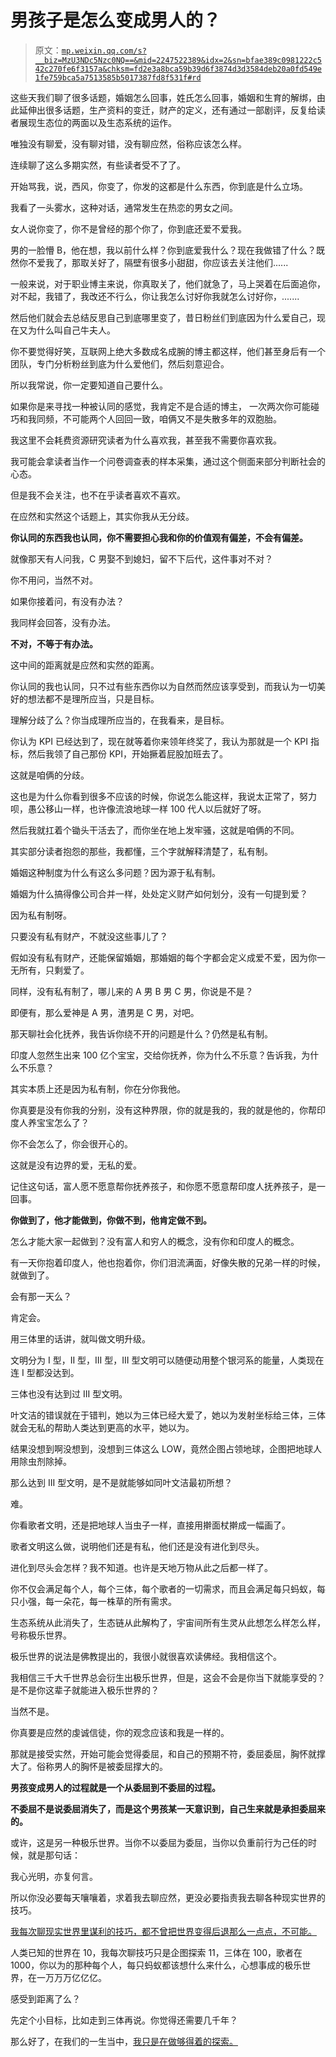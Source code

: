 # 男孩子是怎么变成男人的？

> 原文：[`mp.weixin.qq.com/s?__biz=MzU3NDc5Nzc0NQ==&mid=2247522389&idx=2&sn=bfae389c0981222c542c270fe6f3157a&chksm=fd2e3a8bca59b39d6f3874d3d3584deb20a0fd549e1fe759bca5a7513585b5017387fd8f531f#rd`](http://mp.weixin.qq.com/s?__biz=MzU3NDc5Nzc0NQ==&mid=2247522389&idx=2&sn=bfae389c0981222c542c270fe6f3157a&chksm=fd2e3a8bca59b39d6f3874d3d3584deb20a0fd549e1fe759bca5a7513585b5017387fd8f531f#rd)

这些天我们聊了很多话题，婚姻怎么回事，姓氏怎么回事，婚姻和生育的解绑，由此延伸出很多话题，生产资料的变迁，财产的定义，还有通过一部剧评，反复给读者展现生态位的两面以及生态系统的运作。

唯独没有聊爱，没有聊对错，没有聊应然，俗称应该怎么样。

连续聊了这么多期实然，有些读者受不了了。

开始骂我，说，西风，你变了，你发的这都是什么东西，你到底是什么立场。

我看了一头雾水，这种对话，通常发生在热恋的男女之间。

女人说你变了，你不是曾经的那个你了，你到底还爱不爱我。

男的一脸懵 B，他在想，我以前什么样？你到底爱我什么？现在我做错了什么？既然你不爱我了，那取关好了，隔壁有很多小甜甜，你应该去关注他们......

一般来说，对于职业博主来说，你真取关了，他们就急了，马上哭着在后面追你，对不起，我错了，我改还不行么，你让我怎么讨好你我就怎么讨好你，.......

然后他们就会去总结反思自己到底哪里变了，昔日粉丝们到底因为什么爱自己，现在又为什么叫自己牛夫人。

你不要觉得好笑，互联网上绝大多数成名成腕的博主都这样，他们甚至身后有一个团队，专门分析粉丝到底为什么爱他们，然后刻意迎合。

所以我常说，你一定要知道自己要什么。

如果你是来寻找一种被认同的感觉，我肯定不是合适的博主， 一次两次你可能碰巧和我同频，不可能两个人回回一致，咱俩又不是失散多年的双胞胎。

我这里不会耗费资源研究读者为什么喜欢我，甚至我不需要你喜欢我。

我可能会拿读者当作一个问卷调查表的样本采集，通过这个侧面来部分判断社会的心态。

但是我不会关注，也不在乎读者喜欢不喜欢。

在应然和实然这个话题上，其实你我从无分歧。

**你认同的东西我也认同，你不需要担心我和你的价值观有偏差，不会有偏差。**

就像那天有人问我，C 男娶不到媳妇，留不下后代，这件事对不对？

你不用问，当然不对。

如果你接着问，有没有办法？

我同样会回答，没有办法。

**不对，不等于有办法。** 

这中间的距离就是应然和实然的距离。

你认同的我也认同，只不过有些东西你以为自然而然应该享受到，而我认为一切美好的想法都不是理所应当，只是目标。

理解分歧了么？你当成理所应当的，在我看来，是目标。

你认为 KPI 已经达到了，现在就等着你来领年终奖了，我认为那就是一个 KPI 指标，然后我领了自己那份 KPI，开始撅着屁股加班去了。

这就是咱俩的分歧。

这也是为什么你看到很多不应该的时候，你说怎么能这样，我说太正常了，努力呗，愚公移山一样，也许像流浪地球一样 100 代人以后就好了呀。

然后我就扛着个锄头干活去了，而你坐在地上发牢骚，这就是咱俩的不同。

其实部分读者抱怨的那些，我都懂，三个字就解释清楚了，私有制。

婚姻这种制度为什么有这么多问题？因为源于私有制。

婚姻为什么搞得像公司合并一样，处处定义财产如何划分，没有一句提到爱？

因为私有制呀。

只要没有私有财产，不就没这些事儿了？

假如没有私有财产，还能保留婚姻，那婚姻的每个字都会定义成爱不爱，因为你一无所有，只剩爱了。

同样，没有私有制了，哪儿来的 A 男 B 男 C 男，你说是不是？

即便有，那么爱神是 A 男，渣男是 C 男，对吧。

那天聊社会化抚养，我告诉你绕不开的问题是什么？仍然是私有制。

印度人忽然生出来 100 亿个宝宝，交给你抚养，你为什么不乐意？告诉我，为什么不乐意？

其实本质上还是因为私有制，你在分你我他。

你真要是没有你我的分别，没有这种界限，你的就是我的，我的就是他的，你帮印度人养宝宝怎么了？

你不会怎么了，你会很开心的。

这就是没有边界的爱，无私的爱。

记住这句话，富人愿不愿意帮你抚养孩子，和你愿不愿意帮印度人抚养孩子，是一回事。

**你做到了，他才能做到，你做不到，他肯定做不到。**

怎么才能大家一起做到？没有富人和穷人的概念，没有你和印度人的概念。

有一天你抱着印度人，他也抱着你，你们泪流满面，好像失散的兄弟一样的时候，就做到了。

会有那一天么？

肯定会。

用三体里的话讲，就叫做文明升级。

文明分为 I 型，II 型，III 型，III 型文明可以随便动用整个银河系的能量，人类现在连 I 型都没达到。

三体也没有达到过 III 型文明。

叶文洁的错误就在于错判，她以为三体已经大爱了，她以为发射坐标给三体，三体就会无私的帮助人类达到更高的水平，她以为。

结果没想到啊没想到，没想到三体这么 LOW，竟然企图占领地球，企图把地球人用除虫剂除掉。

那么达到 III 型文明，是不是就能够如同叶文洁最初所想？

难。

你看歌者文明，还是把地球人当虫子一样，直接用擀面杖擀成一幅画了。

歌者文明这么做，说明他们还是有私，他们还是没有进化到尽头。

进化到尽头会怎样？我不知道。也许是天地万物从此之后都一样了。

你不仅会满足每个人，每个三体，每个歌者的一切需求，而且会满足每只蚂蚁，每只小强，每一朵花，每一株草的所有需求。

生态系统从此消失了，生态链从此解构了，宇宙间所有生灵从此想怎么样怎么样，号称极乐世界。

极乐世界的说法是佛教提出的，我很小就很喜欢读佛经。我相信这个。

我相信三千大千世界总会衍生出极乐世界，但是，这会不会是你当下就能享受的？是不是你这辈子就能进入极乐世界的？

当然不是。

你真要是应然的虔诚信徒，你的观念应该和我是一样的。

那就是接受实然，开始可能会觉得委屈，和自己的预期不符，委屈委屈，胸怀就撑大了。俗称男人的胸怀是被委屈撑大的。

**男孩变成男人的过程就是一个从委屈到不委屈的过程。**

**不委屈不是说委屈消失了，而是这个男孩某一天意识到，自己生来就是承担委屈来的。** 

或许，这是另一种极乐世界。当你不以委屈为委屈，当你以负重前行为己任的时候，就是那句话：

我心光明，亦复何言。

所以你没必要每天嚷嚷着，求着我去聊应然，更没必要指责我去聊各种现实世界的技巧。

[我每次聊现实世界里谋利的技巧，都不曾把世界变得后退那么一点点，不可能。](http://mp.weixin.qq.com/s?__biz=MzU0MjYwNDU2Mw==&mid=2247509486&idx=1&sn=c1a11d1b76cd63a28b464b45ba86b88e&chksm=fb1ac992cc6d4084a736bc27f878289767545e1f819fff72abd6b6c27a0f9ef2062ae5d7bc76&scene=21#wechat_redirect) 

人类已知的世界在 10，我每次聊技巧只是企图探索 11，三体在 100，歌者在 1000，你以为的那种每个人，每只蚂蚁都该想什么来什么，心想事成的极乐世界，在一万万万亿亿亿。

感受到距离了么？

先定个小目标，比如走到三体再说。你觉得还需要几千年？

那么好了，在我们的一生当中，[我只是在做够得着的探索。](http://mp.weixin.qq.com/s?__biz=MzU0MjYwNDU2Mw==&mid=2247509486&idx=1&sn=c1a11d1b76cd63a28b464b45ba86b88e&chksm=fb1ac992cc6d4084a736bc27f878289767545e1f819fff72abd6b6c27a0f9ef2062ae5d7bc76&scene=21#wechat_redirect)